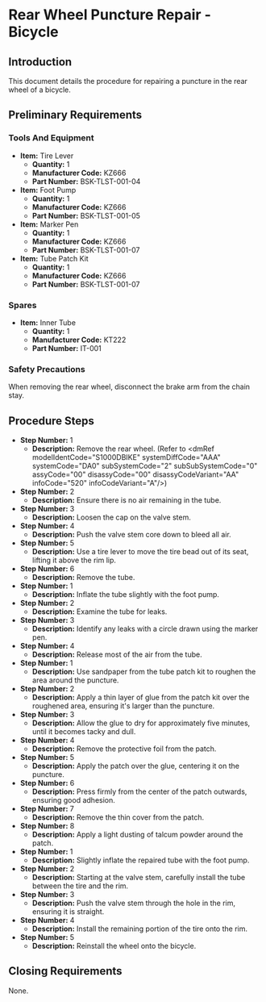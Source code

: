 # Rear Wheel Puncture Repair - Bicycle

## Introduction

This document details the procedure for repairing a puncture in the rear wheel of a bicycle.
## Preliminary Requirements

### Tools And Equipment

*   **Item:** Tire Lever
    *   **Quantity:** 1
    *   **Manufacturer Code:** KZ666
    *   **Part Number:** BSK-TLST-001-04
*   **Item:** Foot Pump
    *   **Quantity:** 1
    *   **Manufacturer Code:** KZ666
    *   **Part Number:** BSK-TLST-001-05
*   **Item:** Marker Pen
    *   **Quantity:** 1
    *   **Manufacturer Code:** KZ666
    *   **Part Number:** BSK-TLST-001-07
*   **Item:** Tube Patch Kit
    *   **Quantity:** 1
    *   **Manufacturer Code:** KZ666
    *   **Part Number:** BSK-TLST-001-07

### Spares

*   **Item:** Inner Tube
    *   **Quantity:** 1
    *   **Manufacturer Code:** KT222
    *   **Part Number:** IT-001

### Safety Precautions

When removing the rear wheel, disconnect the brake arm from the chain stay.
## Procedure Steps

*   **Step Number:** 1
    *   **Description:** Remove the rear wheel. (Refer to &lt;dmRef modelIdentCode="S1000DBIKE" systemDiffCode="AAA" systemCode="DA0" subSystemCode="2" subSubSystemCode="0" assyCode="00" disassyCode="00" disassyCodeVariant="AA" infoCode="520" infoCodeVariant="A"/&gt;)
*   **Step Number:** 2
    *   **Description:** Ensure there is no air remaining in the tube.
*   **Step Number:** 3
    *   **Description:** Loosen the cap on the valve stem.
*   **Step Number:** 4
    *   **Description:** Push the valve stem core down to bleed all air.
*   **Step Number:** 5
    *   **Description:** Use a tire lever to move the tire bead out of its seat, lifting it above the rim lip.
*   **Step Number:** 6
    *   **Description:** Remove the tube.
*   **Step Number:** 1
    *   **Description:** Inflate the tube slightly with the foot pump.
*   **Step Number:** 2
    *   **Description:** Examine the tube for leaks.
*   **Step Number:** 3
    *   **Description:** Identify any leaks with a circle drawn using the marker pen.
*   **Step Number:** 4
    *   **Description:** Release most of the air from the tube.
*   **Step Number:** 1
    *   **Description:** Use sandpaper from the tube patch kit to roughen the area around the puncture.
*   **Step Number:** 2
    *   **Description:** Apply a thin layer of glue from the patch kit over the roughened area, ensuring it's larger than the puncture.
*   **Step Number:** 3
    *   **Description:** Allow the glue to dry for approximately five minutes, until it becomes tacky and dull.
*   **Step Number:** 4
    *   **Description:** Remove the protective foil from the patch.
*   **Step Number:** 5
    *   **Description:** Apply the patch over the glue, centering it on the puncture.
*   **Step Number:** 6
    *   **Description:** Press firmly from the center of the patch outwards, ensuring good adhesion.
*   **Step Number:** 7
    *   **Description:** Remove the thin cover from the patch.
*   **Step Number:** 8
    *   **Description:** Apply a light dusting of talcum powder around the patch.
*   **Step Number:** 1
    *   **Description:** Slightly inflate the repaired tube with the foot pump.
*   **Step Number:** 2
    *   **Description:** Starting at the valve stem, carefully install the tube between the tire and the rim.
*   **Step Number:** 3
    *   **Description:** Push the valve stem through the hole in the rim, ensuring it is straight.
*   **Step Number:** 4
    *   **Description:** Install the remaining portion of the tire onto the rim.
*   **Step Number:** 5
    *   **Description:** Reinstall the wheel onto the bicycle.

## Closing Requirements

None.